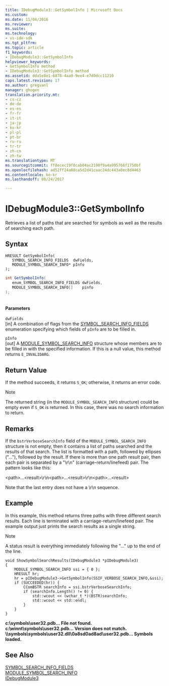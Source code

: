 ```yaml
---
title: IDebugModule3::GetSymbolInfo | Microsoft Docs
ms.custom: 
ms.date: 11/04/2016
ms.reviewer: 
ms.suite: 
ms.technology:
- vs-ide-sdk
ms.tgt_pltfrm: 
ms.topic: article
f1_keywords:
- IDebugModule3::GetSymbolInfo
helpviewer_keywords:
- GetSymbolInfo method
- IDebugModule3::GetSymbolInfo method
ms.assetid: dda5e8e1-6878-4aa9-9ee4-e7d0dcc11210
caps.latest.revision: 17
ms.author: gregvanl
manager: ghogen
translation.priority.mt:
- cs-cz
- de-de
- es-es
- fr-fr
- it-it
- ja-jp
- ko-kr
- pl-pl
- pt-br
- ru-ru
- tr-tr
- zh-cn
- zh-tw
ms.translationtype: MT
ms.sourcegitcommit: ff8ecec19f8cab04ac2190f9a4a995766f1750bf
ms.openlocfilehash: ad52ff24a08ca5d2d41caac24dc443a8ec8d4463
ms.contentlocale: ko-kr
ms.lasthandoff: 08/24/2017

---
```

# <a name="idebugmodule3getsymbolinfo"></a>IDebugModule3::GetSymbolInfo
Retrieves a list of paths that are searched for symbols as well as the results of searching each path.  
  
## <a name="syntax"></a>Syntax  
  
```cpp#  
HRESULT GetSymbolInfo(  
   SYMBOL_SEARCH_INFO_FIELDS  dwFields,  
   MODULE_SYMBOL_SEARCH_INFO* pInfo  
);  
```  
  
```cs  
int GetSymbolInfo(  
   enum_SYMBOL_SEARCH_INFO_FIELDS dwFields,   
   MODULE_SYMBOL_SEARCH_INFO[]    pinfo  
);  
  
```  
  
#### <a name="parameters"></a>Parameters  
 `dwFields`  
 [in] A combination of flags from the [SYMBOL_SEARCH_INFO_FIELDS](../../../extensibility/debugger/reference/symbol-search-info-fields.md) enumeration specifying which fields of `pInfo` are to be filled in.  
  
 `pInfo`  
 [out] A [MODULE_SYMBOL_SEARCH_INFO](../../../extensibility/debugger/reference/module-symbol-search-info.md) structure whose members are to be filled in with the specified information. If this is a null value, this method returns `E_INVALIDARG`.  
  
## <a name="return-value"></a>Return Value  
 If the method succeeds, it returns `S_OK`; otherwise, it returns an error code.  
  
> [!NOTE]
>  The returned string (in the `MODULE_SYMBOL_SEARCH_INFO` structure) could be empty even if `S_OK` is returned. In this case, there was no search information to return.  
  
## <a name="remarks"></a>Remarks  
 If the `bstrVerboseSearchInfo` field of the `MODULE_SYMBOL_SEARCH_INFO` structure is not empty, then it contains a list of paths searched and the results of that search. The list is formatted with a path, followed by ellipses ("..."), followed by the result. If there is more than one path result pair, then each pair is separated by a "\r\n" (carriage-return/linefeed) pair. The pattern looks like this:  
  
 \<path>...\<result>\r\n\<path>...\<result>\r\n\<path>...\<result>  
  
 Note that the last entry does not have a \r\n sequence.  
  
## <a name="example"></a>Example  
 In this example, this method returns three paths with three different search results. Each line is terminated with a carriage-return/linefeed pair. The example output just prints the search results as a single string.  
  
> [!NOTE]
>  A status result is everything immediately following the "..." up to the end of the line.  
  
```cpp#  
void ShowSymbolSearchResults(IDebugModule3 *pIDebugModule3)  
{  
    MODULE_SYMBOL_SEARCH_INFO ssi = { 0 };  
    HRESULT hr;  
    hr = pIDebugModule3->GetSymbolInfo(SSIF_VERBOSE_SEARCH_INFO,&ssi);  
    if (SUCCEEDED(hr)) {  
        CComBSTR searchInfo = ssi.bstrVerboseSearchInfo;  
        if (searchInfo.Length() != 0) {  
            std::wcout << (wchar_t *)(BSTR)searchInfo;  
            std::wcout << std::endl;  
        }  
    }  
}  
```  
  
 **c:\symbols\user32.pdb... File not found.**  
**c:\winnt\symbols\user32.pdb... Version does not match.**  
**\\\symbols\symbols\user32.dll\0a8sd0ad8ad\user32.pdb... Symbols loaded.**   
## <a name="see-also"></a>See Also  
 [SYMBOL_SEARCH_INFO_FIELDS](../../../extensibility/debugger/reference/symbol-search-info-fields.md)   
 [MODULE_SYMBOL_SEARCH_INFO](../../../extensibility/debugger/reference/module-symbol-search-info.md)   
 [IDebugModule3](../../../extensibility/debugger/reference/idebugmodule3.md)
